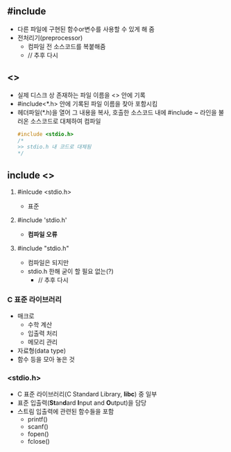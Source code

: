 ## #include
* 다른 파일에 구현된 함수or변수를 사용할 수 있게 해 줌
* 전처리기(preprocessor)
  * 컴파일 전 소스코드를 복붙해줌
  * // 추후 다시
  
## <>
* 실제 디스크 상 존재하는 파일 이름을 <> 안에 기록
* #include<*.h> 안에 기록된 파일 이름을 찾아 포함시킴
* 헤더파일(*.h)을 열어 그 내용을 복사, 호출한 소스코드 내에 #include ~ 라인을 불러온 소스코드로 대체하여 컴파일
    ```C
    #include <stdio.h>
    /* 
    >> stdio.h 내 코드로 대체됨
    */

    ``` 

## include <>
1. #inlcude <stdio.h>
   * 표준
2. #include 'stdio.h'
   * **컴파일 오류**

3. #include "stdio.h"
   * 컴파일은 되지만
   * stdio.h 한해 굳이 할 필요 없는(?)
     * // 추후 다시


### C 표준 라이브러리
* 매크로
  * 수학 계산
  * 입출력 처리
  * 메모리 관리
* 자료형(data type)
* 함수
등을 모아 놓은 것


### <stdio.h>
* C 표준 라이브러리(C Standard Library, **libc**) 중 일부
* 표준 입출력(**St**an**d**ard **I**nput and **O**utput)을 담당
* 스트림 입출력에 관련된 함수들을 포함
  * printf()
  * scanf()
  * fopen()
  * fclose()